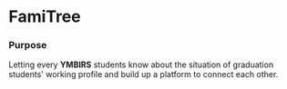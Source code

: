 FamiTree
========


### Purpose

Letting every **YMBIRS** students know about the situation of graduation students' working profile and build up a platform to connect each other. 
